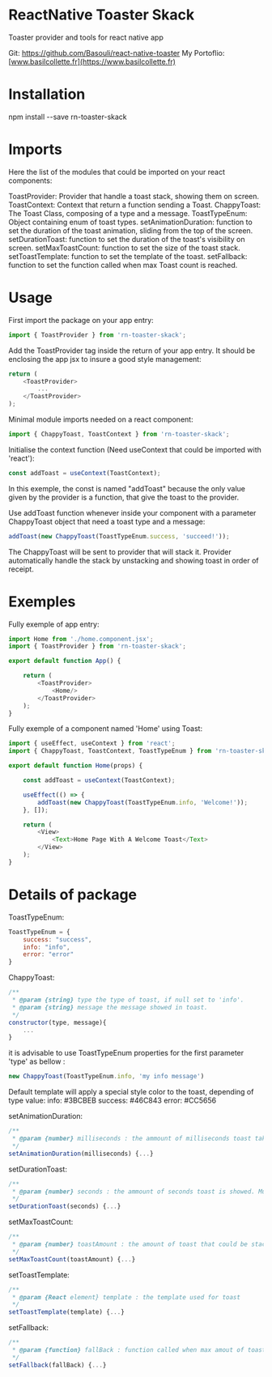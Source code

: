 # ReactNative Toaster Skack
Toaster provider and tools for react native app

Git: https://github.com/Basouli/react-native-toaster
My Portoflio: [www.basilcollette.fr](https://www.basilcollette.fr)

# Installation
npm install --save rn-toaster-skack

# Imports
Here the list of the modules that could be imported on your react components:

ToastProvider: Provider that handle a toast stack, showing them on screen.
ToastContext: Context that return a function sending a Toast.
ChappyToast: The Toast Class, composing of a type and a message.
ToastTypeEnum: Object containing enum of toast types.
setAnimationDuration: function to set the duration of the toast animation, sliding from the top of the screen.
setDurationToast: function to set the duration of the toast's visibility on screen.
setMaxToastCount: function to set the size of the toast stack.
setToastTemplate: function to set the template of the toast.
setFallback: function to set the function called when max Toast count is reached.

# Usage

First import the package on your app entry:
```js
import { ToastProvider } from 'rn-toaster-skack';
```

Add the ToastProvider tag inside the return of your app entry. It should be enclosing the app jsx to insure a good style management:
```js
return (
    <ToastProvider>
        ...
    </ToastProvider>
);
```

Minimal module imports needed on a react component:
```js
import { ChappyToast, ToastContext } from 'rn-toaster-skack';
```

Initialise the context function (Need useContext that could be imported with 'react'):
```js
const addToast = useContext(ToastContext);
```
In this exemple, the const is named "addToast" because the only value given by the provider is a function, that give the toast to the provider.

Use addToast function whenever inside your component with a parameter ChappyToast object that need a toast type and a message:
```js
addToast(new ChappyToast(ToastTypeEnum.success, 'succeed!'));
```
The ChappyToast will be sent to provider that will stack it. Provider automatically handle the stack by unstacking and showing toast in order of receipt.

# Exemples

Fully exemple of app entry:
```js
import Home from './home.component.jsx';
import { ToastProvider } from 'rn-toaster-skack';

export default function App() {

    return (
        <ToastProvider>
            <Home/>
        </ToastProvider>
    );
}
```

Fully exemple of a component named 'Home' using Toast:
```js
import { useEffect, useContext } from 'react';
import { ChappyToast, ToastContext, ToastTypeEnum } from 'rn-toaster-skack';

export default function Home(props) {

    const addToast = useContext(ToastContext);

    useEffect(() => {
        addToast(new ChappyToast(ToastTypeEnum.info, 'Welcome!'));
    }, []);

    return (
        <View>
            <Text>Home Page With A Welcome Toast</Text>
        </View>
    );
}
```

# Details of package

ToastTypeEnum:
```js
ToastTypeEnum = {
    success: "success",
    info: "info",
    error: "error"
}
```

ChappyToast:
```js
/**
 * @param {string} type the type of toast, if null set to 'info'.
 * @param {string} message the message showed in toast.
 */
constructor(type, message){
    ...
}
```
it is advisable to use ToastTypeEnum properties for the first parameter 'type' as bellow :
```js
new ChappyToast(ToastTypeEnum.info, 'my info message')
```
Default template will apply a special style color to the toast, depending of type value:
info: #3BCBEB
success: #46C843
error: #CC5656

setAnimationDuration:
```js
/**
 * @param {number} milliseconds : the ammount of milliseconds toast take to slide on screen. Default value 500
 */
setAnimationDuration(milliseconds) {...}
```

setDurationToast:
```js
/**
 * @param {number} seconds : the ammount of seconds toast is showed. Must be an interger. Default value 3
 */
setDurationToast(seconds) {...}
```

setMaxToastCount:
```js
/**
 * @param {number} toastAmount : the amount of toast that could be stack at the same time, before calling function fallback(). Default value 10
 */
setMaxToastCount(toastAmount) {...}
```

setToastTemplate:
```js
/**
 * @param {React element} template : the template used for toast
 */
setToastTemplate(template) {...}
```

setFallback:
```js
/**
 * @param {function} fallBack : function called when max amout of toast that could be staked is reached
 */
setFallback(fallBack) {...}
```
